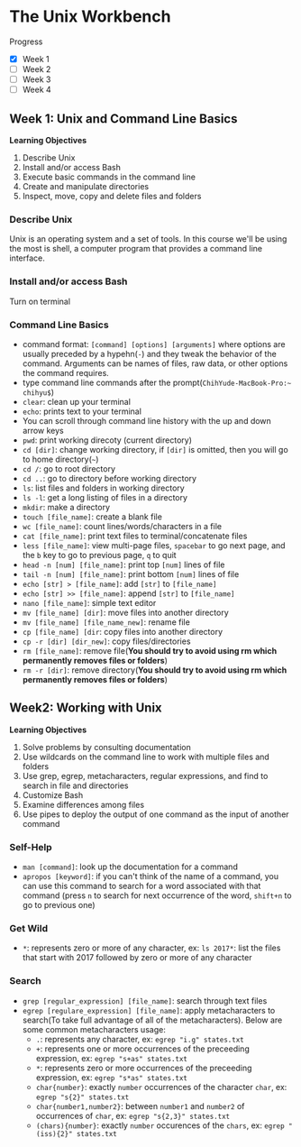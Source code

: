 # The Unix Workbench

Progress

- [x] Week 1
- [ ] Week 2
- [ ] Week 3
- [ ] Week 4 

## Week 1: Unix and Command Line Basics

**Learning Objectives**

1. Describe Unix
2. Install and/or access Bash
3. Execute basic commands in the command line
4. Create and manipulate directories
5. Inspect, move, copy and delete files and folders

### Describe Unix

Unix is an operating system and a set of tools. In this course we'll be using the most is shell, a computer program that provides a command line interface.

### Install and/or access Bash

Turn on terminal

### Command Line Basics

- command format:
`[command] [options] [arguments]` where options are usually preceded by a hypehn(`-`) and they tweak the behavior of the command. Arguments can be names of files, raw data, or other options the command requires.
- type command line commands after the prompt(`ChihYude-MacBook-Pro:~ chihyu$`)
- `clear`: clean up your terminal
- `echo`: prints text to your terminal
- You can scroll through command line history with the up and down arrow keys
- `pwd`: print working direcoty (current directory)
- `cd [dir]`: change working directory, if `[dir]` is omitted, then you will go to home directory(`~`)
- `cd /`: go to root directory
- `cd ..`: go to directory before working directory
- `ls`: list files and folders in working directory
- `ls -l`: get a long listing of files in a directory
- `mkdir`: make a directory
- `touch [file_name]`: create a blank file
- `wc [file_name]`: count lines/words/characters in a file
- `cat [file_name]`: print text files to terminal/concatenate files
- `less [file_name]`: view multi-page files, `spacebar` to go next page, and the `b` key to go to previous page, `q` to quit
- `head -n [num] [file_name]`: print top `[num]` lines of file
- `tail -n [num] [file_name]`: print bottom `[num]` lines of file
- `echo [str] > [file_name]`: add `[str]` to `[file_name]`
- `echo [str] >> [file_name]`: append `[str]` to `[file_name]`
- `nano [file_name]`: simple text editor
- `mv [file_name] [dir]`: move files into another directory
- `mv [file_name] [file_name_new]`: rename file
- `cp [file_name] [dir`: copy files into another directory
- `cp -r [dir] [dir_new]`: copy files/directories
- `rm [file_name]`: remove file(**You should try to avoid using rm which permanently removes files or folders**)
- `rm -r [dir]`: remove directory(**You should try to avoid using rm which permanently removes files or folders**)

## Week2: Working with Unix

**Learning Objectives**

1. Solve problems by consulting documentation
2. Use wildcards on the command line to work with multiple files and folders
3. Use grep, egrep, metacharacters, regular expressions, and find to search in file and directories
4. Customize Bash
5. Examine differences among files
6. Use pipes to deploy the output of one command as the input of another command

### Self-Help

- `man [command]`: look up the documentation for a command
- `apropos [keyword]`: if you can't think of the name of a command, you can use this command to search for a word associated with that command (press `n` to search for next occurrence of the word, `shift+n` to go to previous one)

### Get Wild

- `*`: represents zero or more of any character, ex: `ls 2017*`: list the files that start with 2017 followed by zero or more of any character

### Search

- `grep [regular_expression] [file_name]`: search through text files
- `egrep [regulare_expression] [file_name]`: apply metacharacters to search(To take full advantage of all of the metacharacters). Below are some common metacharacters usage:
    - `.`: represents any character, ex: `egrep "i.g" states.txt`
    - `+`: represents one or more occurrences of the preceeding expression, ex: `egrep "s+as" states.txt`
    - `*`: represents zero or more occurrences of the preceeding expression, ex: `egrep "s*as" states.txt`
    - `char{number}`: exactly `number` occurrences of the character `char`, ex: `egrep "s{2}" states.txt`
    - `char{number1,number2}`: between `number1` and `number2` of occurrences of `char`, ex: `egrep "s{2,3}" states.txt`
    - `(chars){number}`: exactly `number` occurences of the `chars`, ex: `egrep "(iss){2}" states.txt`


